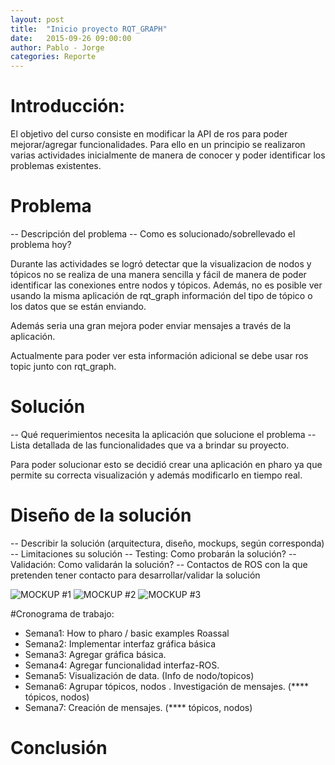 ```yaml
---
layout: post
title:  "Inicio proyecto RQT_GRAPH"
date:   2015-09-26 09:00:00
author: Pablo - Jorge
categories: Reporte
---
```


# Introducción:

El objetivo del curso consiste en modificar la API de ros para poder mejorar/agregar funcionalidades. Para ello en un principio se realizaron varias actividades inicialmente de manera de conocer y poder identificar los problemas existentes.


# Problema
-- Descripción del problema
-- Como es solucionado/sobrellevado el problema hoy?

Durante las actividades se logró detectar que la visualizacion de nodos y tópicos no se realiza de una manera sencilla y fácil de manera de poder identificar las conexiones entre nodos y tópicos. Además,  no es posible ver usando la misma aplicación de rqt_graph  información del tipo de tópico o los datos que se están enviando.

Además seria una gran mejora poder enviar mensajes a través de la aplicación.

Actualmente para poder ver esta información adicional se debe usar ros topic junto con rqt_graph.

# Solución
-- Qué requerimientos necesita la aplicación que solucione el problema
-- Lista detallada de las funcionalidades que va a brindar su proyecto.

Para poder solucionar esto se decidió crear una aplicación en pharo ya que permite su correcta visualización y además modificarlo en tiempo real.


# Diseño de la solución
-- Describir la solución (arquitectura, diseño, mockups, según corresponda)
-- Limitaciones su solución
-- Testing: Como probarán la solución?
-- Validación: Como validarán la solución?
-- Contactos de ROS con la que pretenden tener contacto para desarrollar/validar la solución


![MOCKUP #1]({{site.baseurl}}/assets/reports/001.PNG )
![MOCKUP #2]({{site.baseurl}}/assets/reports/002.PNG )
![MOCKUP #3]({{site.baseurl}}/assets/reports/003.PNG )



#Cronograma de trabajo:
* Semana1: How to pharo / basic examples Roassal
* Semana2: Implementar interfaz gráfica básica
* Semana3: Agregar gráfica básica.
* Semana4: Agregar funcionalidad interfaz-ROS.
* Semana5: Visualización de data. (Info de nodo/topicos)
* Semana6: Agrupar tópicos, nodos .  Investigación de mensajes. (**** tópicos, nodos)
* Semana7: Creación de mensajes. (**** tópicos, nodos)
 

# Conclusión

